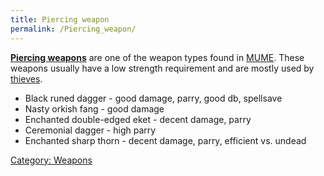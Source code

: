 ```yaml
---
title: Piercing weapon
permalink: /Piercing_weapon/
---
```


**[Piercing weapons](Piercing_weapons "wikilink")** are one of the
weapon types found in [MUME](MUME "wikilink"). These weapons usually
have a low strength requirement and are mostly used by
[thieves](thief "wikilink").

- Black runed dagger - good damage, parry, good db, spellsave
- Nasty orkish fang - good damage
- Enchanted double-edged eket - decent damage, parry
- Ceremonial dagger - high parry
- Enchanted sharp thorn - decent damage, parry, efficient vs. undead

[Category: Weapons](Category:_Weapons "wikilink")